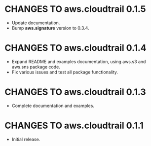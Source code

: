 # CHANGES TO aws.cloudtrail 0.1.5

* Update documentation.
* Bump **aws.signature** version to 0.3.4.

# CHANGES TO aws.cloudtrail 0.1.4

* Expand README and examples documentation, using aws.s3 and aws.sns package code.
* Fix various issues and test all package functionality.

# CHANGES TO aws.cloudtrail 0.1.3

* Complete documentation and examples.

# CHANGES TO aws.cloudtrail 0.1.1

* Initial release.
